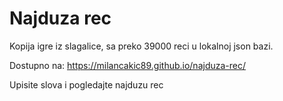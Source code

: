 # Najduza rec
Kopija igre iz slagalice, sa preko 39000 reci u lokalnoj json bazi.

Dostupno na: 
https://milancakic89.github.io/najduza-rec/

Upisite slova i pogledajte najduzu rec